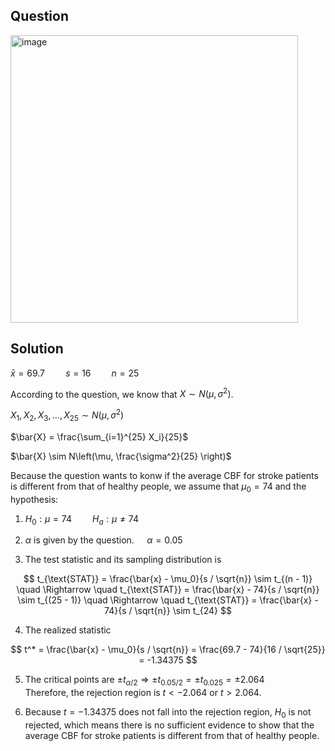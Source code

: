 ## Question

<img width="460" alt="image" src="https://github.com/user-attachments/assets/bd3830c8-ffed-4117-b8aa-2bc8c605ea2e" />

## Solution

$\bar{x} = 69.7 \quad  \quad s = 16 \quad  \quad n = 25$  

According to the question, we know that $X \sim N(\mu, \sigma^2)$.  

$X_1, X_2, X_3,\dots, X_{25} \sim N(\mu, \sigma^2)$  

$\bar{X} = \frac{\sum_{i=1}^{25} X_i}{25}$  

$\bar{X} \sim N\left(\mu, \frac{\sigma^2}{25} \right)$  

Because the question wants to konw if the average CBF for stroke patients is different from that of healthy people, we assume that $\mu_0 = 74$ and the hypothesis:  
  
1. $H_0: \mu = 74 \quad \quad H_a: \mu \neq 74$
  
2. $\alpha$ is given by the question. $\quad \alpha=0.05$
  
3. The test statistic and its sampling distribution is  

$$
t_{\text{STAT}} = \frac{\bar{x} - \mu_0}{s / \sqrt{n}} \sim t_{(n - 1)} \quad \Rightarrow \quad t_{\text{STAT}} = \frac{\bar{x} - 74}{s / \sqrt{n}} \sim t_{(25 - 1)} \quad \Rightarrow \quad t_{\text{STAT}} = \frac{\bar{x} - 74}{s / \sqrt{n}} \sim t_{24}
$$
     
4. The realized statistic  

$$
t^* = \frac{\bar{x} - \mu_0}{s / \sqrt{n}} = \frac{69.7 - 74}{16 / \sqrt{25}} = -1.34375
$$
     
5. The critical points are $\pm t_{\alpha / 2} \Rightarrow \pm t_{0.05 / 2} = \pm t_{0.025} = \pm 2.064$  
   Therefore, the rejection region is $t < -2.064$ or $t > 2.064$.
     
6. Because $t = -1.34375$ does not fall into the rejection region, $H_0$ is not rejected, which means there is no sufficient evidence to show that the average CBF for stroke patients is different from that of healthy people.

